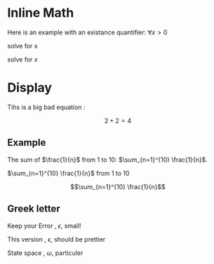 # Inline Math

Here is an example with an existance quantifier: $\forall x > 0$

solve for x

solve for $x$

# Display

Tihs is a big bad equation :

$$2 + 2 = 4$$

## Example 

The sum of $\frac{1}{n}$ from 1 to 10: $\sum_{n=1}^{10} \frac{1}{n}$.

 $\sum_{n=1}^{10} \frac{1}{n}$ from 1 to 10
 
 $$\sum_{n=1}^{10} \frac{1}{n}$$

## Greek letter

Keep your Error , $\epsilon$, small!

This version , $\epsilon$, should be prettier

State space , $\omega$, particuler

